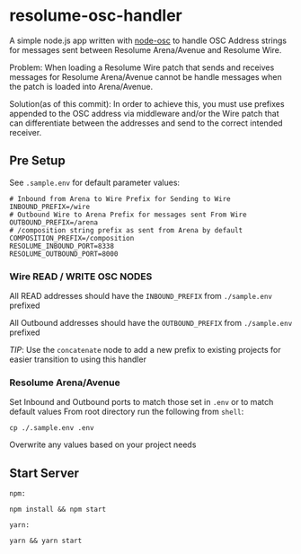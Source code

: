# resolume-osc-handler
A simple node.js app written with [node-osc](https://github.com/MylesBorins/node-osc) to handle OSC Address strings for messages sent between Resolume Arena/Avenue and Resolume Wire.

Problem: When loading a Resolume Wire patch that sends and receives messages for Resolume Arena/Avenue cannot be handle messages when the patch is loaded into Arena/Avenue. 


Solution(as of this commit): In order to achieve this, you must use prefixes appended to the OSC address via middleware and/or the Wire patch that can differentiate between the addresses and send to the correct intended receiver.

## Pre Setup
See `.sample.env` for default parameter values:

```
# Inbound from Arena to Wire Prefix for Sending to Wire
INBOUND_PREFIX=/wire
# Outbound Wire to Arena Prefix for messages sent From Wire
OUTBOUND_PREFIX=/arena
# /composition string prefix as sent from Arena by default
COMPOSITION_PREFIX=/composition
RESOLUME_INBOUND_PORT=8338
RESOLUME_OUTBOUND_PORT=8000
```

### Wire READ / WRITE OSC NODES
All READ addresses should have the `INBOUND_PREFIX` from `./sample.env` prefixed 

All Outbound addresses should have the `OUTBOUND_PREFIX` from `./sample.env` prefixed

*TIP*: Use the `concatenate` node to add a new prefix to existing projects for easier transition to using this handler

### Resolume Arena/Avenue
Set Inbound and Outbound ports to match those set in `.env` or to match default values
From root directory run the following from `shell`:
```shell
cp ./.sample.env .env
```
Overwrite any values based on your project needs

## Start Server
`npm:`
```shell
npm install && npm start
```

`yarn:`
```shell
yarn && yarn start
```




